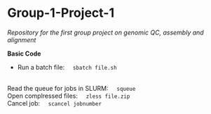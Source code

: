 # Group-1-Project-1
*Repository for the first group project on genomic QC, assembly and alignment*

**Basic Code**

+ Run a batch file: &nbsp; <code> sbatch file.sh </code></pre>
<br />
Read the queue for jobs in SLURM: &nbsp; <code> squeue </code></pre>
<br />
Open complressed files: &nbsp; <code> zless file.zip </code></pre>
<br />
Cancel job: &nbsp; <code> scancel jobnumber  </code></pre>
